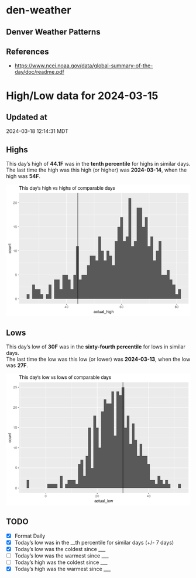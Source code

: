

# den-weather

## Denver Weather Patterns

## References

- <https://www.ncei.noaa.gov/data/global-summary-of-the-day/doc/readme.pdf>

# High/Low data for 2024-03-15

## Updated at

2024-03-18 12:14:31 MDT

## Highs

This day’s high of **44.1F** was in the **tenth percentile** for highs
in similar days.  
The last time the high was this high (or higher) was **2024-03-14**,
when the high was **54F**.

![](readme_files/figure-commonmark/unnamed-chunk-4-1.png)

## Lows

This day’s low of **30F** was in the **sixty-fourth percentile** for
lows in similar days.  
The last time the low was this low (or lower) was **2024-03-13**, when
the low was **27F**.

![](readme_files/figure-commonmark/unnamed-chunk-6-1.png)

## TODO

- [x] Format Daily
- [x] Today’s low was in the \_\_th percentile for similar days (+/- 7
  days)
- [x] Today’s low was the coldest since \_\_\_
- [ ] Today’s low was the warmest since \_\_\_
- [ ] Today’s high was the coldest since \_\_\_
- [x] Today’s high was the warmest since \_\_\_
